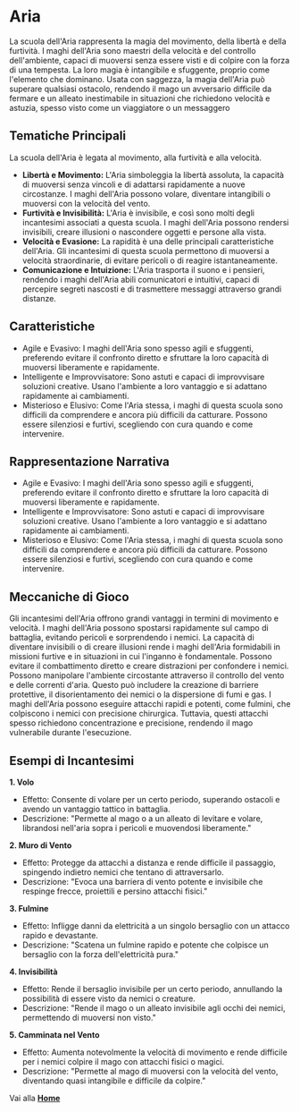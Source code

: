 # Aria
La scuola dell'Aria rappresenta la magia del movimento, della libertà e della furtività. I maghi dell'Aria sono maestri della velocità e del controllo dell'ambiente, capaci di muoversi senza essere visti e di colpire con la forza di una tempesta. La loro magia è intangibile e sfuggente, proprio come l'elemento che dominano. Usata con saggezza, la magia dell'Aria può superare qualsiasi ostacolo, rendendo il mago un avversario difficile da fermare e un alleato inestimabile in situazioni che richiedono velocità e astuzia, spesso visto come un viaggiatore o un messaggero

## Tematiche Principali
La scuola dell'Aria è legata al movimento, alla furtività e alla velocità.

- **Libertà e Movimento:** L'Aria simboleggia la libertà assoluta, la capacità di muoversi senza vincoli e di adattarsi rapidamente a nuove circostanze. I maghi dell'Aria possono volare, diventare intangibili o muoversi con la velocità del vento.
- **Furtività e Invisibilità:** L'Aria è invisibile, e così sono molti degli incantesimi associati a questa scuola. I maghi dell'Aria possono rendersi invisibili, creare illusioni o nascondere oggetti e persone alla vista.
- **Velocità e Evasione:** La rapidità è una delle principali caratteristiche dell'Aria. Gli incantesimi di questa scuola permettono di muoversi a velocità straordinarie, di evitare pericoli o di reagire istantaneamente.
- **Comunicazione e Intuizione:** L'Aria trasporta il suono e i pensieri, rendendo i maghi dell'Aria abili comunicatori e intuitivi, capaci di percepire segreti nascosti e di trasmettere messaggi attraverso grandi distanze.

## Caratteristiche
- Agile e Evasivo: I maghi dell'Aria sono spesso agili e sfuggenti, preferendo evitare il confronto diretto e sfruttare la loro capacità di muoversi liberamente e rapidamente.
- Intelligente e Improvvisatore: Sono astuti e capaci di improvvisare soluzioni creative. Usano l'ambiente a loro vantaggio e si adattano rapidamente ai cambiamenti.
- Misterioso e Elusivo: Come l'Aria stessa, i maghi di questa scuola sono difficili da comprendere e ancora più difficili da catturare. Possono essere silenziosi e furtivi, scegliendo con cura quando e come intervenire.


## Rappresentazione Narrativa
- Agile e Evasivo: I maghi dell'Aria sono spesso agili e sfuggenti, preferendo evitare il confronto diretto e sfruttare la loro capacità di muoversi liberamente e rapidamente.
- Intelligente e Improvvisatore: Sono astuti e capaci di improvvisare soluzioni creative. Usano l'ambiente a loro vantaggio e si adattano rapidamente ai cambiamenti.
- Misterioso e Elusivo: Come l'Aria stessa, i maghi di questa scuola sono difficili da comprendere e ancora più difficili da catturare. Possono essere silenziosi e furtivi, scegliendo con cura quando e come intervenire.


## Meccaniche di Gioco
Gli incantesimi dell'Aria offrono grandi vantaggi in termini di movimento e velocità. I maghi dell'Aria possono spostarsi rapidamente sul campo di battaglia, evitando pericoli e sorprendendo i nemici. La capacità di diventare invisibili o di creare illusioni rende i maghi dell'Aria formidabili in missioni furtive e in situazioni in cui l'inganno è fondamentale. Possono evitare il combattimento diretto e creare distrazioni per confondere i nemici. Possono manipolare l'ambiente circostante attraverso il controllo del vento e delle correnti d'aria. Questo può includere la creazione di barriere protettive, il disorientamento dei nemici o la dispersione di fumi e gas. I maghi dell'Aria possono eseguire attacchi rapidi e potenti, come fulmini, che colpiscono i nemici con precisione chirurgica. Tuttavia, questi attacchi spesso richiedono concentrazione e precisione, rendendo il mago vulnerabile durante l'esecuzione.

## Esempi di Incantesimi

**1. Volo**
- Effetto: Consente di volare per un certo periodo, superando ostacoli e avendo un vantaggio tattico in battaglia.
- Descrizione: "Permette al mago o a un alleato di levitare e volare, librandosi nell'aria sopra i pericoli e muovendosi liberamente."

**2. Muro di Vento**
- Effetto: Protegge da attacchi a distanza e rende difficile il passaggio, spingendo indietro nemici che tentano di attraversarlo.
- Descrizione: "Evoca una barriera di vento potente e invisibile che respinge frecce, proiettili e persino attacchi fisici."

**3. Fulmine**
- Effetto: Infligge danni da elettricità a un singolo bersaglio con un attacco rapido e devastante.
- Descrizione: "Scatena un fulmine rapido e potente che colpisce un bersaglio con la forza dell'elettricità pura."

**4. Invisibilità**
- Effetto: Rende il bersaglio invisibile per un certo periodo, annullando la possibilità di essere visto da nemici o creature.
- Descrizione: "Rende il mago o un alleato invisibile agli occhi dei nemici, permettendo di muoversi non visto."

**5. Camminata nel Vento**
- Effetto: Aumenta notevolmente la velocità di movimento e rende difficile per i nemici colpire il mago con attacchi fisici o magici.
- Descrizione: "Permette al mago di muoversi con la velocità del vento, diventando quasi intangibile e difficile da colpire."

Vai alla [**Home**](https://crypticsentinel.github.io/Open-Source-GDR/)

